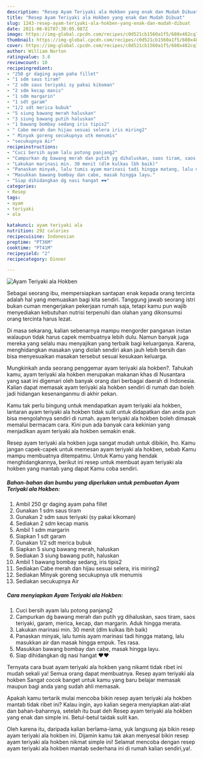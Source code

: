 ```yaml
---
description: "Resep Ayam Teriyaki ala Hokben yang enak dan Mudah Dibuat"
title: "Resep Ayam Teriyaki ala Hokben yang enak dan Mudah Dibuat"
slug: 1243-resep-ayam-teriyaki-ala-hokben-yang-enak-dan-mudah-dibuat
date: 2021-06-01T07:30:05.087Z
image: https://img-global.cpcdn.com/recipes/c0d521cb1560a1f5/680x482cq70/ayam-teriyaki-ala-hokben-foto-resep-utama.jpg
thumbnail: https://img-global.cpcdn.com/recipes/c0d521cb1560a1f5/680x482cq70/ayam-teriyaki-ala-hokben-foto-resep-utama.jpg
cover: https://img-global.cpcdn.com/recipes/c0d521cb1560a1f5/680x482cq70/ayam-teriyaki-ala-hokben-foto-resep-utama.jpg
author: William Norton
ratingvalue: 3.8
reviewcount: 10
recipeingredient:
- "250 gr daging ayam paha fillet"
- "1 sdm saus tiram"
- "2 sdm saus teriyaki sy pakai kikoman"
- "2 sdm kecap manis"
- "1 sdm margarin"
- "1 sdt garam"
- "1/2 sdt merica bubuk"
- "5 siung bawang merah haluskan"
- "3 siung bawang putih haluskan"
- "1 bawang bombay sedang iris tipis2"
- " Cabe merah dan hijau sesuai selera iris miring2"
- " Minyak goreng secukupnya utk menumis"
- "secukupnya Air"
recipeinstructions:
- "Cuci bersih ayam lalu potong panjang2"
- "Campurkan dg bawang merah dan putih yg dihaluskan, saos tiram, saos teriyaki, garam, merica, kecap, dan margarin. Aduk hingga merata."
- "Lakukan marinasi min. 30 menit (dlm kulkas lbh baik)"
- "Panaskan minyak, lalu tumis ayam marinasi tadi hingga matang, lalu masukkan air dan masak hingga empuk. Tes rasa."
- "Masukkan bawang bombay dan cabe, masak hingga layu."
- "Siap dihidangkan dg nasi hangat ❤️❤️"
categories:
- Resep
tags:
- ayam
- teriyaki
- ala

katakunci: ayam teriyaki ala 
nutrition: 292 calories
recipecuisine: Indonesian
preptime: "PT36M"
cooktime: "PT41M"
recipeyield: "2"
recipecategory: Dinner

---
```



![Ayam Teriyaki ala Hokben](https://img-global.cpcdn.com/recipes/c0d521cb1560a1f5/680x482cq70/ayam-teriyaki-ala-hokben-foto-resep-utama.jpg)

Sebagai seorang ibu, mempersiapkan santapan enak kepada orang tercinta adalah hal yang memuaskan bagi kita sendiri. Tanggung jawab seorang istri bukan cuman mengerjakan pekerjaan rumah saja, tetapi kamu pun wajib menyediakan kebutuhan nutrisi terpenuhi dan olahan yang dikonsumsi orang tercinta harus lezat.

Di masa  sekarang, kalian sebenarnya mampu mengorder panganan instan walaupun tidak harus capek membuatnya lebih dulu. Namun banyak juga mereka yang selalu mau menyajikan yang terbaik bagi keluarganya. Karena, menghidangkan masakan yang diolah sendiri akan jauh lebih bersih dan bisa menyesuaikan masakan tersebut sesuai kesukaan keluarga. 



Mungkinkah anda seorang penggemar ayam teriyaki ala hokben?. Tahukah kamu, ayam teriyaki ala hokben merupakan makanan khas di Nusantara yang saat ini digemari oleh banyak orang dari berbagai daerah di Indonesia. Kalian dapat memasak ayam teriyaki ala hokben sendiri di rumah dan boleh jadi hidangan kesenanganmu di akhir pekan.

Kamu tak perlu bingung untuk mendapatkan ayam teriyaki ala hokben, lantaran ayam teriyaki ala hokben tidak sulit untuk didapatkan dan anda pun bisa mengolahnya sendiri di rumah. ayam teriyaki ala hokben boleh dimasak memalui bermacam cara. Kini pun ada banyak cara kekinian yang menjadikan ayam teriyaki ala hokben semakin enak.

Resep ayam teriyaki ala hokben juga sangat mudah untuk dibikin, lho. Kamu jangan capek-capek untuk memesan ayam teriyaki ala hokben, sebab Kamu mampu membuatnya ditempatmu. Untuk Kamu yang hendak menghidangkannya, berikut ini resep untuk membuat ayam teriyaki ala hokben yang mantab yang dapat Kamu coba sendiri.

<!--inarticleads1-->

##### Bahan-bahan dan bumbu yang diperlukan untuk pembuatan Ayam Teriyaki ala Hokben:

1. Ambil 250 gr daging ayam paha fillet
1. Gunakan 1 sdm saus tiram
1. Gunakan 2 sdm saus teriyaki (sy pakai kikoman)
1. Sediakan 2 sdm kecap manis
1. Ambil 1 sdm margarin
1. Siapkan 1 sdt garam
1. Gunakan 1/2 sdt merica bubuk
1. Siapkan 5 siung bawang merah, haluskan
1. Sediakan 3 siung bawang putih, haluskan
1. Ambil 1 bawang bombay sedang, iris tipis2
1. Sediakan  Cabe merah dan hijau sesuai selera, iris miring2
1. Sediakan  Minyak goreng secukupnya utk menumis
1. Sediakan secukupnya Air




<!--inarticleads2-->

##### Cara menyiapkan Ayam Teriyaki ala Hokben:

1. Cuci bersih ayam lalu potong panjang2
1. Campurkan dg bawang merah dan putih yg dihaluskan, saos tiram, saos teriyaki, garam, merica, kecap, dan margarin. Aduk hingga merata.
1. Lakukan marinasi min. 30 menit (dlm kulkas lbh baik)
1. Panaskan minyak, lalu tumis ayam marinasi tadi hingga matang, lalu masukkan air dan masak hingga empuk. Tes rasa.
1. Masukkan bawang bombay dan cabe, masak hingga layu.
1. Siap dihidangkan dg nasi hangat ❤️❤️




Ternyata cara buat ayam teriyaki ala hokben yang nikamt tidak ribet ini mudah sekali ya! Semua orang dapat membuatnya. Resep ayam teriyaki ala hokben Sangat cocok banget untuk kamu yang baru belajar memasak maupun bagi anda yang sudah ahli memasak.

Apakah kamu tertarik mulai mencoba bikin resep ayam teriyaki ala hokben mantab tidak ribet ini? Kalau ingin, ayo kalian segera menyiapkan alat-alat dan bahan-bahannya, setelah itu buat deh Resep ayam teriyaki ala hokben yang enak dan simple ini. Betul-betul taidak sulit kan. 

Oleh karena itu, daripada kalian berlama-lama, yuk langsung aja bikin resep ayam teriyaki ala hokben ini. Dijamin kamu tak akan menyesal bikin resep ayam teriyaki ala hokben nikmat simple ini! Selamat mencoba dengan resep ayam teriyaki ala hokben mantab sederhana ini di rumah kalian sendiri,ya!.

